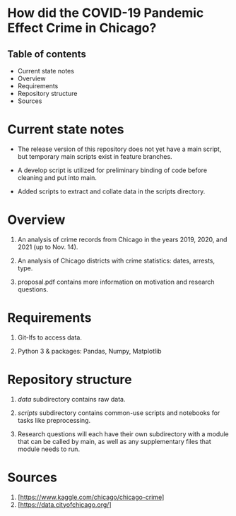 # How did the COVID-19 Pandemic Effect Crime in Chicago?

## Table of contents
*  Current state notes
*  Overview
*  Requirements
*  Repository structure
*  Sources

# Current state notes
* The release version of this repository does not yet have a main script, but temporary main scripts exist in feature branches.

* A develop script is utilized for preliminary binding of code before cleaning and put into main.

* Added scripts to extract and collate data in the scripts directory. 

# Overview
1. An analysis of crime records from Chicago in the years 2019, 2020, and 2021 (up to Nov. 14).

2. An analysis of Chicago districts with crime statistics: dates, arrests, type.

3. proposal.pdf contains more information on motivation and research questions.

# Requirements
1. Git-lfs to access data.

2. Python 3 & packages: Pandas, Numpy, Matplotlib

# Repository structure
1. *data* subdirectory contains raw data.

2. *scripts* subdirectory contains common-use scripts and notebooks for tasks like preprocessing.

3. Research questions will each have their own subdirectory with a module that can be called by main, as well as any supplementary files that module needs to run.

# Sources

1. [https://www.kaggle.com/chicago/chicago-crime]
2. [https://data.cityofchicago.org/]
